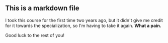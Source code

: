 ## This is a markdown file
I took this course for the first time two years ago, but it didn't give me credit for it towards the specialization, so I'm having to take it again. **What a pain.**

Good luck to the rest of you!
